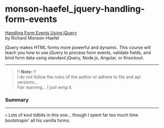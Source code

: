 # monson-haefel_jquery-handling-form-events

[Handling Form Events Using jQuery](https://www.pluralsight.com/courses/jquery-handling-form-events)  
by Richard Monson-Haefel

jQuery makes HTML forms more powerful and dynamic. This course will teach you how to use jQuery to process form events, validate fields, and bind form data using standard jQuery, Node.js, Angular, or Knockout.

___

> :bangbang: **Note:** :bangbang:  
> I do not follow the rules of the author or adhere to file and api versions...  
> Fair warning... _I just wing it._


### Summary
---
:skull: Lots of kool tidbits in this one... though I spent far too much time bootstrapin' all his vanilla forms.